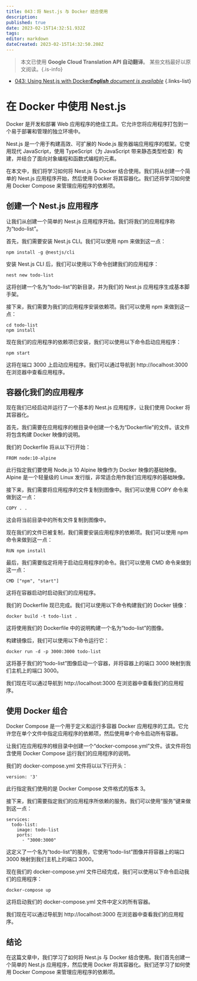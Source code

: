 ```yaml
---
title: 043：将 Nest.js 与 Docker 结合使用
description: 
published: true
date: 2023-02-15T14:32:51.932Z
tags: 
editor: markdown
dateCreated: 2023-02-15T14:32:50.208Z
---
```


> 本文已使用 **Google Cloud Translation API 自动翻译**。
某些文档最好以原文阅读。{.is-info}



- [043: Using Nest.js with Docker***English** document is available*](/en/Knowledge-base/Nest-js/Learning/043-using-nest-js-with-docker)
{.links-list}


# 在 Docker 中使用 Nest.js

Docker 是开发和部署 Web 应用程序的绝佳工具。它允许您将应用程序打包到一个易于部署和管理的独立环境中。

Nest.js 是一个用于构建高效、可扩展的 Node.js 服务器端应用程序的框架。它使用现代 JavaScript，使用 TypeScript（为 JavaScript 带来静态类型检查）构建，并结合了面向对象编程和函数式编程的元素。

在本文中，我们将学习如何将 Nest.js 与 Docker 结合使用。我们将从创建一个简单的 Nest.js 应用程序开始，然后使用 Docker 将其容器化。我们还将学习如何使用 Docker Compose 来管理应用程序的依赖项。

## 创建一个 Nest.js 应用程序

让我们从创建一个简单的 Nest.js 应用程序开始。我们将我们的应用程序称为“todo-list”。

首先，我们需要安装 Nest.js CLI。我们可以使用 npm 来做到这一点：

```
npm install -g @nestjs/cli
```

安装 Nest.js CLI 后，我们可以使用以下命令创建我们的应用程序：

```
nest new todo-list
```

这将创建一个名为“todo-list”的新目录，并为我们的 Nest.js 应用程序生成基本脚手架。

接下来，我们需要为我们的应用程序安装依赖项。我们可以使用 npm 来做到这一点：

```
cd todo-list
npm install
```

现在我们的应用程序的依赖项已安装，我们可以使用以下命令启动应用程序：

```
npm start
```

这将在端口 3000 上启动应用程序。我们可以通过导航到 http://localhost:3000 在浏览器中查看应用程序。

## 容器化我们的应用程序

现在我们已经启动并运行了一个基本的 Nest.js 应用程序，让我们使用 Docker 将其容器化。

首先，我们需要在应用程序的根目录中创建一个名为“Dockerfile”的文件。该文件将包含构建 Docker 映像的说明。

我们的 Dockerfile 将从以下行开始：

```
FROM node:10-alpine
```

此行指定我们要使用 Node.js 10 Alpine 映像作为 Docker 映像的基础映像。 Alpine 是一个轻量级的 Linux 发行版，非常适合用作我们应用程序的基础映像。

接下来，我们需要将应用程序的文件复制到图像中。我们可以使用 COPY 命令来做到这一点：

```
COPY . .
```

这会将当前目录中的所有文件复制到图像中。

现在我们的文件已被复制，我们需要安装应用程序的依赖项。我们可以使用 npm 命令来做到这一点：

```
RUN npm install
```

最后，我们需要指定将用于启动应用程序的命令。我们可以使用 CMD 命令来做到这一点：

```
CMD ["npm", "start"]
```

这将在容器启动时启动我们的应用程序。

我们的 Dockerfile 现已完成。我们可以使用以下命令构建我们的 Docker 镜像：

```
docker build -t todo-list .
```

这将使用我们的 Dockerfile 中的说明构建一个名为“todo-list”的图像。

构建镜像后，我们可以使用以下命令运行它：

```
docker run -d -p 3000:3000 todo-list
```

这将基于我们的“todo-list”图像启动一个容器，并将容器上的端口 3000 映射到我们主机上的端口 3000。

我们现在可以通过导航到 http://localhost:3000 在浏览器中查看我们的应用程序。

## 使用 Docker 组合

Docker Compose 是一个用于定义和运行多容器 Docker 应用程序的工具。它允许您在单个文件中指定应用程序的依赖项，然后使用单个命令启动所有容器。

让我们在应用程序的根目录中创建一个“docker-compose.yml”文件。该文件将包含使用 Docker Compose 运行我们的应用程序的说明。

我们的 docker-compose.yml 文件将以以下行开头：

```
version: '3'
```

此行指定我们使用的是 Docker Compose 文件格式的版本 3。

接下来，我们需要指定我们的应用程序所依赖的服务。我们可以使用“服务”键来做到这一点：

```
services:
  todo-list:
    image: todo-list
    ports:
      - "3000:3000"
```

这定义了一个名为“todo-list”的服务，它使用“todo-list”图像并将容器上的端口 3000 映射到我们主机上的端口 3000。

现在我们的 docker-compose.yml 文件已经完成，我们可以使用以下命令启动我们的应用程序：

```
docker-compose up
```

这将启动我们的 docker-compose.yml 文件中定义的所有容器。

我们现在可以通过导航到 http://localhost:3000 在浏览器中查看我们的应用程序。

## 结论

在这篇文章中，我们学习了如何将 Nest.js 与 Docker 结合使用。我们首先创建一个简单的 Nest.js 应用程序，然后使用 Docker 将其容器化。我们还学习了如何使用 Docker Compose 来管理应用程序的依赖项。